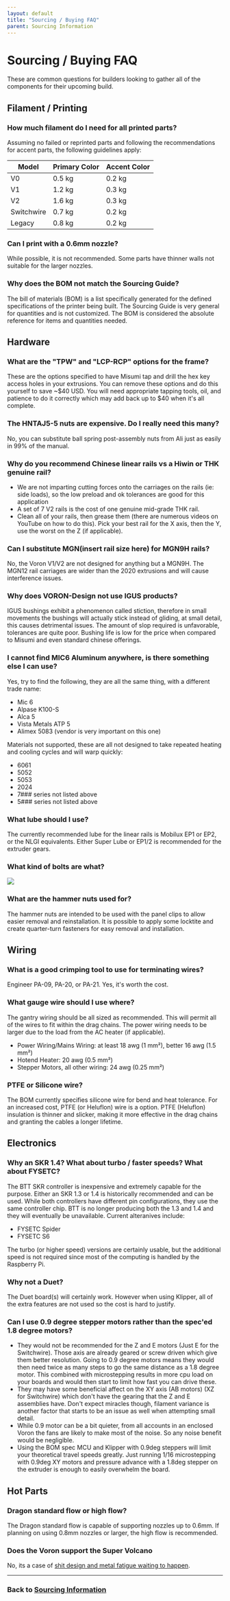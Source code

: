 ```yaml
---
layout: default
title: "Sourcing / Buying FAQ"
parent: Sourcing Information
---
```


# Sourcing / Buying FAQ

These are common questions for builders looking to gather all of the components for their upcoming build.

## Filament / Printing

### How much filament do I need for all printed parts?

Assuming no failed or reprinted parts and following the recommendations for accent parts, the following guidelines apply:

| Model | Primary Color | Accent Color |
|---|---|---|
| V0 | 0.5 kg | 0.2 kg |
| V1 | 1.2 kg | 0.3 kg |
| V2 | 1.6 kg | 0.3 kg |
| Switchwire | 0.7 kg | 0.2 kg |
| Legacy | 0.8 kg | 0.2 kg |

### Can I print with a 0.6mm nozzle?

While possible, it is not recommended. Some parts have thinner walls not suitable for the larger nozzles.

### Why does the BOM not match the Sourcing Guide?

The bill of materials (BOM) is a list specifically generated for the defined specifications of the printer being built.  The Sourcing Guide is very general for quantities and is not customized.  The BOM is considered the absolute reference for items and quantities needed.

## Hardware

### What are the "TPW" and "LCP-RCP" options for the frame?

These are the options specified to have Misumi tap and drill the hex key access holes in your extrusions. You can remove these options and do this yourself to save ~$40 USD. You will need appropriate tapping tools, oil, and patience to do it correctly which may add back up to $40 when it's all complete.

### The HNTAJ5-5 nuts are expensive. Do I really need this many?

No, you can substitute ball spring post-assembly nuts from Ali just as easily in 99% of the manual.

### Why do you recommend Chinese linear rails vs a Hiwin or THK genuine rail?

- We are not imparting cutting forces onto the carriages on the rails (ie: side loads), so the low preload and ok tolerances are good for this application
- A set of 7 V2 rails is the cost of one genuine mid-grade THK rail.
- Clean all of your rails, then grease them (there are numerous videos on YouTube on how to do this). Pick your best rail for the X axis, then the Y, use the worst on the Z (if applicable).

### Can I substitute MGN(insert rail size here) for MGN9H rails?

No, the Voron V1/V2 are not designed for anything but a MGN9H.  The MGN12 rail carriages are wider than the 2020 extrusions and will cause interference issues.

### Why does VORON-Design not use IGUS products?

IGUS bushings exhibit a phenomenon called stiction, therefore in small movements the bushings will actually stick instead of gliding, at small detail, this causes detrimental issues. The amount of slop required is unfavorable, tolerances are quite poor. Bushing life is low for the price when compared to Misumi and even standard chinese offerings.

### I cannot find MIC6 Aluminum anywhere, is there something else I can use?

Yes, try to find the following, they are all the same thing, with a different trade name:

- Mic 6
- Alpase K100-S
- Alca 5
- Vista Metals ATP 5
- Alimex 5083 (vendor is very important on this one)

Materials not supported, these are all not designed to take repeated heating and cooling cycles and will warp quickly:

- 6061
- 5052
- 5053
- 2024
- 7### series not listed above
- 5### series not listed above

### What lube should I use?

The currently recommended lube for the linear rails is Mobilux EP1 or EP2, or the NLGI equivalents. Either Super Lube or EP1/2 is recommended for the extruder gears.

### What kind of bolts are what?

![](./images/socket-screws-wirral.jpg)

### What are the hammer nuts used for?

The hammer nuts are intended to be used with the panel clips to allow easier removal and reinstallation. It is possible to apply some locktite and create quarter-turn fasteners for easy removal and installation.

## Wiring

### What is a good crimping tool to use for terminating wires?

Engineer PA-09, PA-20, or PA-21. Yes, it's worth the cost.

### What gauge wire should I use where?

The gantry wiring should be all sized as recommended.  This will permit all of the wires to fit within the drag chains.  The power wiring needs to be larger due to the load from the AC heater (if applicable).

- Power Wiring/Mains Wiring: at least 18 awg (1 mm²), better 16 awg (1.5 mm²)
- Hotend Heater: 20 awg (0.5 mm²)
- Stepper Motors, all other wiring: 24 awg (0.25 mm²)

### PTFE or Silicone wire?

The BOM currently specifies silicone wire for bend and heat tolerance.  For an increased cost, PTFE (or Heluflon) wire is a option.  PTFE (Heluflon) insulation is thinner and slicker, making it more effective in the drag chains and granting the cables a longer lifetime.

## Electronics

### Why an SKR 1.4? What about turbo / faster speeds? What about FYSETC?

The BTT SKR controller is inexpensive and extremely capable for the purpose. Either an SKR 1.3 or 1.4 is historically recommended and can be used. While both controllers have different pin configurations, they use the same controller chip. BTT is no longer producing both the 1.3 and 1.4 and they will eventually be unavailable. Current alteranives include:

- FYSETC Spider
- FYSETC S6

The turbo (or higher speed) versions are certainly usable, but the additional speed is not required since most of the computing is handled by the Raspberry Pi.

### Why not a Duet?

The Duet board(s) will certainly work.  However when using Klipper, all of the extra features are not used so the cost is hard to justify.

### Can I use 0.9 degree stepper motors rather than the spec'ed 1.8 degree motors?

- They would not be recommended for the Z and E motors (Just E for the Switchwire). Those axis are already geared or screw driven which give them better resolution. Going to 0.9 degree motors means they would then need twice as many steps to go the same distance as a 1.8 degree motor. This combined with microstepping results in more cpu load on your boards and would then start to limit how fast you can drive these.
- They may have some beneficial affect on the XY axis (AB motors) (XZ for Switchwire) which don't have the gearing that the Z and E assemblies have. Don't expect miracles though, filament variance is another factor that starts to be an issue as well when attempting small detail.
- While 0.9 motor can be a bit quieter, from all accounts in an enclosed Voron the fans are likely to make most of the noise. So any noise benefit would be negligible.
- Using the BOM spec MCU and Klipper with 0.9deg steppers will limit your theoretical travel speeds greatly.  Just running 1/16 microstepping with 0.9deg XY motors and pressure advance with a 1.8deg stepper on the extruder is enough to easily overwhelm the board.

## Hot Parts

### Dragon standard flow or high flow?

The Dragon standard flow is capable of supporting nozzles up to 0.6mm. If planning on using 0.8mm nozzles or larger, the high flow is recommended.

### Does the Voron support the Super Volcano

No, its a case of [shit design and metal fatigue waiting to happen](https://www.reddit.com/r/3Dprinting/comments/blqw6s/i_believe_there_was_some_initial_concern_about/).

---

### Back to [Sourcing Information](./sourcing.md)
